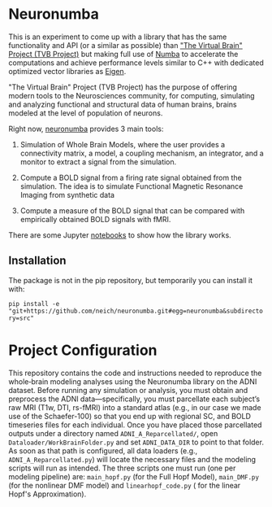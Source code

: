# Neuronumba

This is an experiment to come up with a library that has the same functionality and API (or a similar as possible) than ["The Virtual Brain" Project (TVB Project)](https://github.com/the-virtual-brain/tvb-root) but making full use of [Numba](https://numba.pydata.org/) to accelerate the computations and achieve performance levels similar to C++ with dedicated optimized vector libraries as [Eigen](https://eigen.tuxfamily.org/).

"The Virtual Brain" Project (TVB Project) has the purpose of offering modern tools to the Neurosciences community, for computing, simulating and analyzing functional and structural data of human brains, brains modeled at the  level of population of neurons.

Right now, [neuronumba](https://github.com/neich/neuronumba) provides 3 main tools:

1. Simulation of Whole Brain Models, where the user provides a connectivity matrix, a model, a coupling mechanism, an integrator, and a monitor to extract a signal from the simulation.

2. Compute a BOLD signal from a firing rate signal obtained from the simulation. The idea is to simulate Functional Magnetic Resonance Imaging from synthetic data

3. Compute a measure of the BOLD signal that can be compared with empirically obtained BOLD signals with fMRI.

There are some Jupyter [notebooks](notebooks) to show how the library works.

## Installation

The package is not in the pip repository, but temporarily you can install it with:

`pip install -e "git+https://github.com/neich/neuronumba.git#egg=neuronumba&subdirectory=src"`

# Project Configuration 
This repository contains the code and instructions needed to reproduce the whole‐brain modeling analyses using the Neuronumba library on the ADNI dataset. Before running any simulation or analysis, you must obtain and preprocess the ADNI data—specifically, you must parcellate each subject’s raw MRI (T1w, DTI, rs-fMRI) into a standard atlas (e.g., in our case we made use of the Schaefer-100) so that you end up with regional SC, and  BOLD timeseries files for each individual. Once you have placed those parcellated outputs under a directory named `ADNI_A_Reparcellated/`, open `Dataloader/WorkBrainFolder.py` and set `ADNI_DATA_DIR` to point to that folder. As soon as that path is configured, all data loaders (e.g., `ADNI_A_Reparcellated.py`) will locate the necessary files and the modeling scripts will run as intended. The three scripts one must run (one per modeling pipeline) are: `main_hopf.py` (for the Full Hopf Model), `main_DMF.py` (for the nonlinear DMF model) and `linearhopf_code.py` ( for the linear Hopf's Approximation). 




